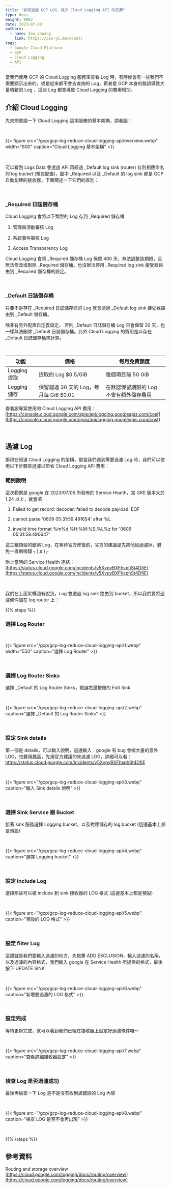 ```yaml
---
title: "如何過濾 GCP LOG，減少 Cloud Logging API 的花費"
type: docs
weight: 9993
date: 2023-07-30
authors:
  - name: Ian_zhuang
    link: https://pin-yi.me/about/
tags:
  - Google Cloud Platform
  - GCP
  - Cloud Logging
  - API
---
```


當我們使用 GCP 的 Cloud Logging 服務來查看 Log 時，有時候會有一些我們不需要顯示出來的，或是從來都不會去查詢的 Log，再者是 GCP 本身的錯誤導致大量噴錯的 Log ，這些 Log 都會導致 Cloud Logging 的費用增加。

## 介紹 Cloud Logging

先來簡單說一下 Cloud Logging 這項服務的基本架構，請看圖：

<br>

{{< figure src="/gcp/gcp-log-reduce-cloud-logging-api/overview.webp" width="800" caption="Cloud Logging 基本架構" >}}

<br>

可以看到 Logs Data 會透過 API 再經過 \_Default log sink (router) 存到相應命名的 log bucket (預設配置)，圖中 \_Required 以及 \_Default 的 log sink 都是 GCP 自動創建的接收器，下面簡述一下它們的區別：

<br>

### \_Required 日誌儲存桶

Cloud Logging 會將以下類型的 Log 存到 \_Required 儲存桶

1.  管理員活動審核 Log

2.  系統事件審核 Log

3.  Access Transparency Log

Cloud Logging 會將 \_Required 儲存桶 Log 保留 400 天，無法調整該期限，且無法修改或刪除 \_Required 儲存桶，也沒辦法停用 \_Required log sink 接受器路由到 \_Required 儲存桶的設定。

<br>

### \_Default 日誌儲存桶

只要不是存在 \_Required 日誌儲存桶的 Log 就會透過 \_Default log sink 接受器路由到 \_Default 儲存桶。

除非有另外配置自定義設定， 否則 \_Default 日誌儲存桶 Log 只會保留 30 天，也一樣無法刪除 \_Default 日誌儲存桶。此外 Cloud Logging 的費用是以存在 \_Default 日誌儲存桶來計算。

<br>

| 功能         | 價格                                   | 每月免費額度                            |
| ------------ | -------------------------------------- | --------------------------------------- |
| Logging 提取 | 提取的 Log $0.5/GiB                    | 每個項目前 50 GiB                       |
| Logging 儲存 | 保留超過 30 天的 Log，每月每 GiB $0.01 | 在默認保留期限的 Log 不會有額外儲存費用 |

查看該專案使用的 Cloud Logging API 費用：[https://console.cloud.google.com/apis/api/logging.googleapis.com/cost](https://console.cloud.google.com/apis/api/logging.googleapis.com/cost)

<br>

## 過濾 Log

那現在知道 Cloud Logging 的架構，那當我們遇到需要過濾 Log 時，我們可以使用以下步驟來過濾以節省 Cloud Logging API 費用：

### 範例說明

這次範例是 google 在 2023/07/06 所發佈的 Service Health，當 GKE 版本大於 1.24 以上，就會噴

1. Failed to get record: decoder: failed to decode payload: EOF

2. cannot parse '0609 05:31:59.491654' after %L

3. invalid time format %m%d %H:%M:%S.%L%z for '0609 05:31:59.490647'

這三種類型的錯誤 Log，在等待官方修復前，官方的建議是先將他給過濾掉，避免一直刷噴錢 ┐(´д`)┌

附上當時的 Service Health 連結：[https://status.cloud.google.com/incidents/y5XvpyBXFhsphSt4DfiE](https://status.cloud.google.com/incidents/y5XvpyBXFhsphSt4DfiE)

<br>

我們在上面架構圖有說到，Log 會透過 log sink 路由到 bucket，所以我們要將過濾條件加在 log router 上：

{{% steps %}}

### 選擇 Log Router

<br>

{{< figure src="/gcp/gcp-log-reduce-cloud-logging-api/1.webp" width="550" caption="選擇 Log Router" >}}

<br>

### 選擇 Log Router Sinks

選擇 \_Default 的 Log Router Sinks，點選右邊按鈕的 Edit Sink

<br>

{{< figure src="/gcp/gcp-log-reduce-cloud-logging-api/2.webp" caption="選擇 _Default 的 Log Router Sinks" >}}

<br>

### 設定 Sink details

第一個是 details，可以輸入說明，這邊輸入：google 有 bug 會噴大量的意外 LOG，怕費用飆高，先用官方建議的來過濾 LOG，詳細可以看： https://status.cloud.google.com/incidents/y5XvpyBXFhsphSt4DfiE

<br>

{{< figure src="/gcp/gcp-log-reduce-cloud-logging-api/3.webp" caption="輸入 Sink details 說明" >}}

<br>

### 選擇 Sink Service 跟 Bucket

接著 sink 服務選擇 Logging bucket，以及對應儲存的 log bucket (這邊基本上都是預設)

<br>

{{< figure src="/gcp/gcp-log-reduce-cloud-logging-api/4.webp" caption="選擇 Logging bucket" >}}

<br>

### 設定 include Log

選擇那些可以被 include 到 sink 接收器的 LOG 格式 (這邊基本上都是預設)

<br>

{{< figure src="/gcp/gcp-log-reduce-cloud-logging-api/5.webp" caption="預設的 LOG 格式" >}}

<br>

### 設定 filter Log

這邊就是我們要輸入過濾的地方，先點擊 ADD EXCLUSION，輸入過濾的名稱，以及過濾的內容格式，我們輸入 google 在 Service Health 所提供的格式，最後按下 UPDATE SINK

<br>

{{< figure src="/gcp/gcp-log-reduce-cloud-logging-api/6.webp" caption="新增要過濾的 LOG 格式" >}}

<br>

### 設定完成

等待更新完成，就可以看到我們已經在接收器上設定好過濾條件囉～

<br>

{{< figure src="/gcp/gcp-log-reduce-cloud-logging-api/7.webp" caption="查看詳細接收器設定" >}}

<br>

### 檢查 Log 是否過濾成功

最後再檢查一下 Log 是不是沒有收到該錯誤的 Log 內容

<br>

{{< figure src="/gcp/gcp-log-reduce-cloud-logging-api/8.webp" caption="檢查 LOG 是否不會再出現" >}}

<br>

{{% /steps %}}

## 參考資料

Routing and storage overview [https://cloud.google.com/logging/docs/routing/overview](https://cloud.google.com/logging/docs/routing/overview)
